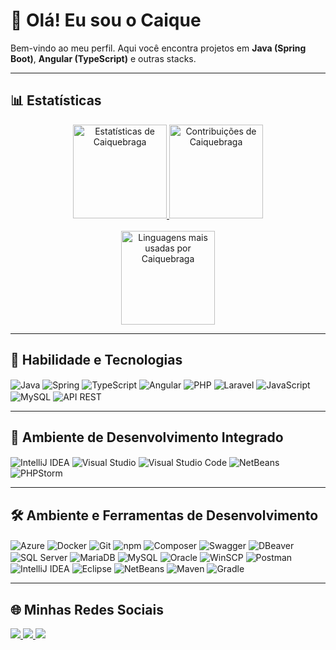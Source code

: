 # 👋 Olá! Eu sou o Caique

Bem-vindo ao meu perfil. Aqui você encontra projetos em **Java (Spring Boot)**, **Angular (TypeScript)** e outras stacks.

---

## 📊 Estatísticas

<div align="center">
  <!-- Estatísticas gerais -->
  <a href="https://github.com/Caiquebraga" target="_blank">
    <img height="150em"
         src="https://github-readme-stats.vercel.app/api?username=Caiquebraga&show_icons=true&theme=blue-green&include_all_commits=true&count_private=true&hide=prs,issues,contribs&v=18"
         alt="Estatísticas de Caiquebraga" />
  </a>

  <!-- Streak (dias seguidos) -->
  <a href="https://github.com/Caiquebraga" target="_blank">
    <img height="150em"
         src="https://streak-stats.demolab.com/?user=Caiquebraga&theme=tokyonight&v=18"
         alt="Contribuições de Caiquebraga" />
  </a>
</div>

<br>

<div align="center">
  <!-- Linguagens mais usadas: favorece Java/TypeScript sem esconder PHP/Blade -->
  <a href="https://github.com/Caiquebraga" target="_blank">
    <img height="150em"
         src="https://github-readme-stats.vercel.app/api/top-langs/?username=Caiquebraga&layout=compact&langs_count=10&theme=blue-green&count_weight=0.92&size_weight=0.08&v=18"
         alt="Linguagens mais usadas por Caiquebraga" />
  </a>
</div>

---

## 🧰 Habilidade e Tecnologias

<div align="left">  
  <img align="center" alt="Java" src="https://img.shields.io/badge/Java-007396?style=for-the-badge&logo=java&logoColor=white">
  <img align="center" alt="Spring" src="https://img.shields.io/badge/Spring-6DB33F?style=for-the-badge&logo=spring&logoColor=white">
  <img align="center" alt="TypeScript" src="https://img.shields.io/badge/TypeScript-3178C6?style=for-the-badge&logo=typescript&logoColor=white">
  <img align="center" alt="Angular" src="https://img.shields.io/badge/Angular-DD0031?style=for-the-badge&logo=angular&logoColor=white">
  <img align="center" alt="PHP" src="https://img.shields.io/badge/PHP-777BB4?style=for-the-badge&logo=php&logoColor=white">
  <img align="center" alt="Laravel" src="https://img.shields.io/badge/Laravel-FF2D20?style=for-the-badge&logo=laravel&logoColor=white">
  <img align="center" alt="JavaScript" src="https://img.shields.io/badge/JavaScript-F7DF1E?style=for-the-badge&logo=javascript&logoColor=black">
  <img align="center" alt="MySQL" src="https://img.shields.io/badge/MySQL-4479A1?style=for-the-badge&logo=mysql&logoColor=white">
  <img align="center" alt="API REST" src="https://img.shields.io/badge/API_REST-FF5733?style=for-the-badge">    
</div>

---

## 🧪 Ambiente de Desenvolvimento Integrado

<div>
  <img align="center" alt="IntelliJ IDEA" src="https://img.shields.io/badge/IntelliJ%20IDEA-000000?style=for-the-badge&logo=intellij-idea&logoColor=white">
  <img align="center" alt="Visual Studio" src="https://img.shields.io/badge/Visual%20Studio-5C2D91?style=for-the-badge&logo=visual-studio&logoColor=white">
  <img align="center" alt="Visual Studio Code" src="https://img.shields.io/badge/Visual%20Studio%20Code-0078d7.svg?style=for-the-badge&logo=visual-studio-code&logoColor=white">
  <img align="center" alt="NetBeans" src="https://img.shields.io/badge/NetBeans-1B6AC6?style=for-the-badge&logo=apache-netbeans-ide&logoColor=white">
  <img align="center" alt="PHPStorm" src="https://img.shields.io/badge/PHPStorm-000000?style=for-the-badge&logo=phpstorm&logoColor=white">
</div>

---

## 🛠️ Ambiente e Ferramentas de Desenvolvimento 

<div align="left">
  <img align="center" alt="Azure" src="https://img.shields.io/badge/Azure-0089D6?style=for-the-badge&logo=microsoft-azure&logoColor=white">
  <img align="center" alt="Docker" src="https://img.shields.io/badge/docker-%230db7ed.svg?style=for-the-badge&logo=docker&logoColor=white"> 
  <img align="center" alt="Git" src="https://img.shields.io/badge/git-%23F05033.svg?style=for-the-badge&logo=git&logoColor=white"> 
  <img align="center" alt="npm" src="https://img.shields.io/badge/npm-CB3837?style=for-the-badge&logo=npm&logoColor=white">
  <img align="center" alt="Composer" src="https://img.shields.io/badge/Composer-885630?style=for-the-badge&logo=composer&logoColor=white">
  <img align="center" alt="Swagger" src="https://img.shields.io/badge/Swagger-85EA2D?style=for-the-badge&logo=swagger&logoColor=black">
  <img align="center" alt="DBeaver" src="https://img.shields.io/badge/DBeaver-430098?style=for-the-badge&logo=dbeaver&logoColor=white">
  <img align="center" alt="SQL Server" src="https://img.shields.io/badge/SQL_Server-CC2927?style=for-the-badge&logo=microsoft-sql-server&logoColor=white">
  <img align="center" alt="MariaDB" src="https://img.shields.io/badge/MariaDB-003545?style=for-the-badge&logo=mariadb&logoColor=white">
  <img align="center" alt="MySQL" src="https://img.shields.io/badge/mysql-%2300f.svg?style=for-the-badge&logo=mysql&logoColor=white">
  <img align="center" alt="Oracle" src="https://img.shields.io/badge/Oracle-F80000?style=for-the-badge&logo=oracle&logoColor=white">
  <img align="center" alt="WinSCP" src="https://img.shields.io/badge/WinSCP-167BB6?style=for-the-badge&logo=winscp&logoColor=white">
  <img align="center" alt="Postman" src="https://img.shields.io/badge/Postman-FF6C37?style=for-the-badge&logo=postman&logoColor=white">
  <img align="center" alt="IntelliJ IDEA" src="https://img.shields.io/badge/IntelliJ%20IDEA-000000?style=for-the-badge&logo=intellij-idea&logoColor=white">
  <img align="center" alt="Eclipse" src="https://img.shields.io/badge/Eclipse-2C2255?style=for-the-badge&logo=eclipse&logoColor=white">
  <img align="center" alt="NetBeans" src="https://img.shields.io/badge/NetBeans-1B6AC6?style=for-the-badge&logo=apache-netbeans-ide&logoColor=white">
  <img align="center" alt="Maven" src="https://img.shields.io/badge/Maven-C71A36?style=for-the-badge&logo=apache-maven&logoColor=white">
  <img align="center" alt="Gradle" src="https://img.shields.io/badge/Gradle-02303A?style=for-the-badge&logo=gradle&logoColor=white">
</div>

---

## 🌐 Minhas Redes Sociais

<div align="left">
  <a href="mailto:caiquebsousa@outlook.com" target="_blank">
    <img src="https://img.shields.io/badge/-Outlook-%230078D4?style=for-the-badge&logo=microsoft-outlook&logoColor=white">
  </a>
  <a href="https://www.linkedin.com/in/caique-braga-sousa-8b08ab220/" target="_blank">
    <img src="https://img.shields.io/badge/-LinkedIn-%230077B5?style=for-the-badge&logo=linkedin&logoColor=white">
  </a>
  <a href="https://wa.me/+5561983419094" target="_blank">
    <img src="https://img.shields.io/badge/WhatsApp-25D366?style=for-the-badge&logo=whatsapp&logoColor=white">
  </a>
</div>
